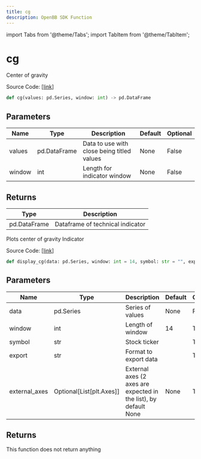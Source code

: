 ```yaml
---
title: cg
description: OpenBB SDK Function
---
```


import Tabs from '@theme/Tabs';
import TabItem from '@theme/TabItem';

# cg

<Tabs>
<TabItem value="model" label="Model" default>

Center of gravity

Source Code: [[link](https://github.com/OpenBB-finance/OpenBBTerminal/tree/main/openbb_terminal/common/technical_analysis/momentum_model.py#L189)]

```python
def cg(values: pd.Series, window: int) -> pd.DataFrame
```
## Parameters

| Name | Type | Description | Default | Optional |
| ---- | ---- | ----------- | ------- | -------- |
| values | pd.DataFrame | Data to use with close being titled values | None | False |
| window | int | Length for indicator window | None | False |

## Returns

| Type | Description |
| ---- | ----------- |
| pd.DataFrame | Dataframe of technical indicator |



</TabItem>
<TabItem value="view" label="View">

Plots center of gravity Indicator

Source Code: [[link](https://github.com/OpenBB-finance/OpenBBTerminal/tree/main/openbb_terminal/common/technical_analysis/momentum_view.py#L499)]

```python
def display_cg(data: pd.Series, window: int = 14, symbol: str = "", export: str = "", external_axes: Optional[List[matplotlib.axes._axes.Axes]] = None) -> None
```
## Parameters

| Name | Type | Description | Default | Optional |
| ---- | ---- | ----------- | ------- | -------- |
| data | pd.Series | Series of values | None | False |
| window | int | Length of window | 14 | True |
| symbol | str | Stock ticker |  | True |
| export | str | Format to export data |  | True |
| external_axes | Optional[List[plt.Axes]] | External axes (2 axes are expected in the list), by default None | None | True |

## Returns

This function does not return anything



</TabItem>
</Tabs>